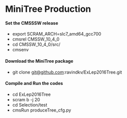 # MiniTree Production

#### Set the CMSSSW release ####

* export SCRAM_ARCH=slc7_amd64_gcc700
* cmsrel CMSSW_10_4_0
* cd CMSSW_10_4_0/src/
* cmsenv

#### Download the MiniTree package ####

* git clone git@github.com:ravindkv/ExLep2016Tree.git

#### Compile and Run the codes ####

* cd ExLep2016Tree 
* scram b -j 20
* cd Selection/test
* cmsRun produceTree_cfg.py 

